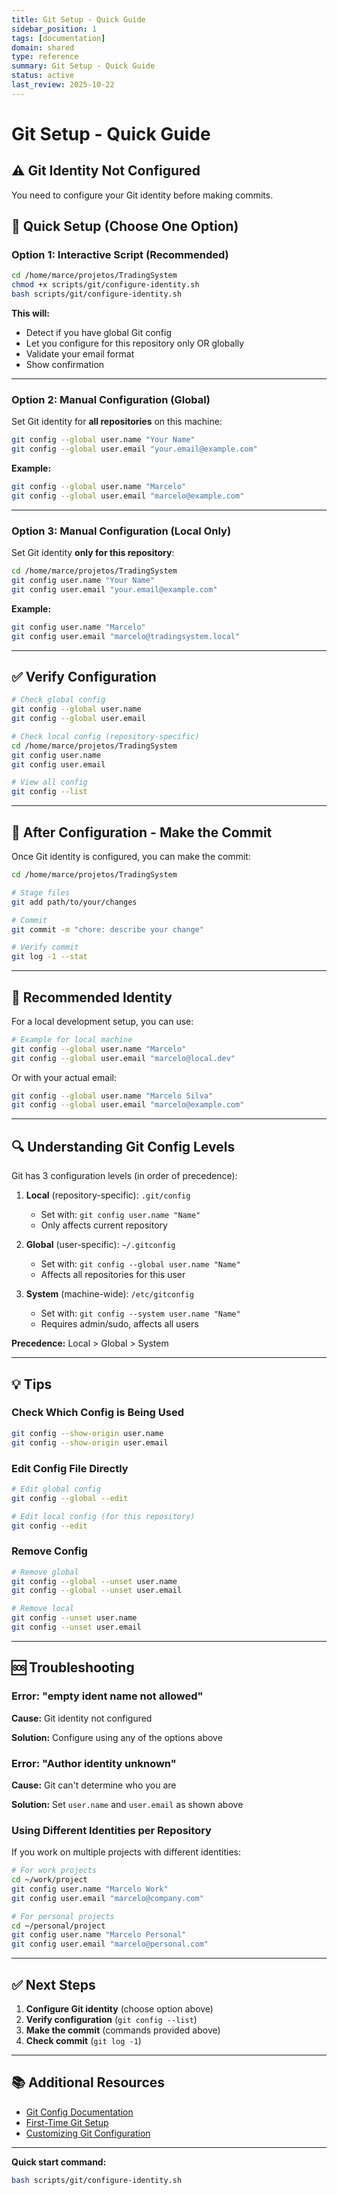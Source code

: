 ```yaml
---
title: Git Setup - Quick Guide
sidebar_position: 1
tags: [documentation]
domain: shared
type: reference
summary: Git Setup - Quick Guide
status: active
last_review: 2025-10-22
---
```


# Git Setup - Quick Guide

## ⚠️ Git Identity Not Configured

You need to configure your Git identity before making commits.

## 🚀 Quick Setup (Choose One Option)

### Option 1: Interactive Script (Recommended)

```bash
cd /home/marce/projetos/TradingSystem
chmod +x scripts/git/configure-identity.sh
bash scripts/git/configure-identity.sh
```

**This will:**
- Detect if you have global Git config
- Let you configure for this repository only OR globally
- Validate your email format
- Show confirmation

---

### Option 2: Manual Configuration (Global)

Set Git identity for **all repositories** on this machine:

```bash
git config --global user.name "Your Name"
git config --global user.email "your.email@example.com"
```

**Example:**
```bash
git config --global user.name "Marcelo"
git config --global user.email "marcelo@example.com"
```

---

### Option 3: Manual Configuration (Local Only)

Set Git identity **only for this repository**:

```bash
cd /home/marce/projetos/TradingSystem
git config user.name "Your Name"
git config user.email "your.email@example.com"
```

**Example:**
```bash
git config user.name "Marcelo"
git config user.email "marcelo@tradingsystem.local"
```

---

## ✅ Verify Configuration

```bash
# Check global config
git config --global user.name
git config --global user.email

# Check local config (repository-specific)
cd /home/marce/projetos/TradingSystem
git config user.name
git config user.email

# View all config
git config --list
```

---

## 🔄 After Configuration - Make the Commit

Once Git identity is configured, you can make the commit:

```bash
cd /home/marce/projetos/TradingSystem

# Stage files
git add path/to/your/changes

# Commit
git commit -m "chore: describe your change"

# Verify commit
git log -1 --stat
```

---

## 📝 Recommended Identity

For a local development setup, you can use:

```bash
# Example for local machine
git config --global user.name "Marcelo"
git config --global user.email "marcelo@local.dev"
```

Or with your actual email:

```bash
git config --global user.name "Marcelo Silva"
git config --global user.email "marcelo@example.com"
```

---

## 🔍 Understanding Git Config Levels

Git has 3 configuration levels (in order of precedence):

1. **Local** (repository-specific): `.git/config`
   - Set with: `git config user.name "Name"`
   - Only affects current repository

2. **Global** (user-specific): `~/.gitconfig`
   - Set with: `git config --global user.name "Name"`
   - Affects all repositories for this user

3. **System** (machine-wide): `/etc/gitconfig`
   - Set with: `git config --system user.name "Name"`
   - Requires admin/sudo, affects all users

**Precedence:** Local > Global > System

---

## 💡 Tips

### Check Which Config is Being Used

```bash
git config --show-origin user.name
git config --show-origin user.email
```

### Edit Config File Directly

```bash
# Edit global config
git config --global --edit

# Edit local config (for this repository)
git config --edit
```

### Remove Config

```bash
# Remove global
git config --global --unset user.name
git config --global --unset user.email

# Remove local
git config --unset user.name
git config --unset user.email
```

---

## 🆘 Troubleshooting

### Error: "empty ident name not allowed"

**Cause:** Git identity not configured

**Solution:** Configure using any of the options above

### Error: "Author identity unknown"

**Cause:** Git can't determine who you are

**Solution:** Set `user.name` and `user.email` as shown above

### Using Different Identities per Repository

If you work on multiple projects with different identities:

```bash
# For work projects
cd ~/work/project
git config user.name "Marcelo Work"
git config user.email "marcelo@company.com"

# For personal projects
cd ~/personal/project
git config user.name "Marcelo Personal"
git config user.email "marcelo@personal.com"
```

---

## ✅ Next Steps

1. **Configure Git identity** (choose option above)
2. **Verify configuration** (`git config --list`)
3. **Make the commit** (commands provided above)
4. **Check commit** (`git log -1`)

---

## 📚 Additional Resources

- [Git Config Documentation](https://git-scm.com/docs/git-config)
- [First-Time Git Setup](https://git-scm.com/book/en/v2/Getting-Started-First-Time-Git-Setup)
- [Customizing Git Configuration](https://git-scm.com/book/en/v2/Customizing-Git-Git-Configuration)

---

**Quick start command:**
```bash
bash scripts/git/configure-identity.sh
```
